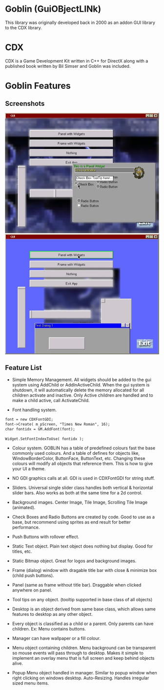 # Goblin (GuiOBjectLINk)  
  
This library was originally developed back in 2000 as an addon GUI library to the CDX library.  

# CDX  
CDX is a Game Development Kit written in C++ for DirectX along with a published book written by Bil Simser and Goblin was included.  

# Goblin Features
## Screenshots
![screenshot1](./GoblinDocs/snapshot1.jpg "Snapshot 1")
![screenshot2](./GoblinDocs/snapshot2.jpg "Snapshot 2")

## Feature List
- Simple Memory Management. All widgets should be added to the gui system using AddChild or AddInActiveChild. When the gui system is shutdown, it will automatically delete the memory allocated for all children activate and inactive. Only Active children are handled and to make a child active, call ActivateChild.

- Font handling system. 

```CDXFontGDI *font = NULL;   
font = new CDXFontGDI;   
font->Create( m_pScreen, "Times New Roman", 16);  
char fontidx = GM.AddFont(font);  

Widget.SetFontIndexToUse( fontidx );
```

- Colour system. GOBLIN has a table of predefined colours fast the base commonly used colours. And a table of defines for objects like, WindowBorderColor, ButtonFace, ButtonText, etc. Changing these colours will modify all objects that reference them. This is how to give your UI a theme.

- NO GDI graphics calls at all. GDI is used in CDXFontGDI for string stuff. 

- Sliders. Universal single slider class handles both vertical & horizontal slider bars. Also works as both at the same time for a 2d control.

- Background images. Center Image, Tile Image, Scrolling Tile Image (animated).

- Check Boxes and Radio Buttons are created by code. Good to use as a base, but recommend using sprites as end result for better performance.

- Push Buttons with rollover effect.

- Static Text object. Plain text object does nothing but display. Good for titles, etc. 

- Static Bitmap object. Great for logos and background images.

- Frame (dialog) window with dragable title bar with close & minimize box (child push buttons).

- Panel (same as frame without title bar). Draggable when clicked anywhere on panel.

- Tool tips on any object. (tooltip supported in base class of all objects)

- Desktop is an object derived from same base class, which allows same features to desktop as any other object.

- Every object is classified as a child or a parent. Only parents can have children. Ex: Menu contains buttons.

- Manager can have wallpaper or a fill colour.

- Menu object containing children. Menu background can be transparent so mouse events will pass through to desktop. Makes it simple to implement an overlay menu that is full screen and keep behind objects alive. 

- Popup Menu object handled in manager. Similar to popup window when right clicking on windows desktop. Auto-Resizing. Handles irregular sized menu items.
